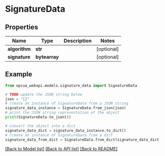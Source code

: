 # SignatureData


## Properties

Name | Type | Description | Notes
------------ | ------------- | ------------- | -------------
**algorithm** | **str** |  | [optional] 
**signature** | **bytearray** |  | [optional] 

## Example

```python
from opcua_webapi.models.signature_data import SignatureData

# TODO update the JSON string below
json = "{}"
# create an instance of SignatureData from a JSON string
signature_data_instance = SignatureData.from_json(json)
# print the JSON string representation of the object
print(SignatureData.to_json())

# convert the object into a dict
signature_data_dict = signature_data_instance.to_dict()
# create an instance of SignatureData from a dict
signature_data_from_dict = SignatureData.from_dict(signature_data_dict)
```
[[Back to Model list]](../README.md#documentation-for-models) [[Back to API list]](../README.md#documentation-for-api-endpoints) [[Back to README]](../README.md)


